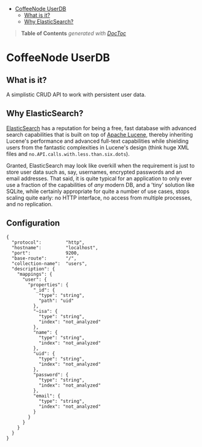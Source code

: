 

- [CoffeeNode UserDB](#coffeenode-userdb)
  - [What is it?](#what-is-it)
  - [Why ElasticSearch?](#why-elasticsearch)

> **Table of Contents**  *generated with [DocToc](http://doctoc.herokuapp.com/)*


# CoffeeNode UserDB

## What is it?

A simplistic CRUD API to work with persistent user data.


## Why ElasticSearch?

[ElasticSearch](http://http://www.elasticsearch.org/) has a reputation for being a free, fast database
with advanced search capabilities that is built on top of [Apache Lucene](http://lucene.apache.org/),
thereby inheriting Lucene's performance and advanced full-text capabilities while shielding users from
the fantastic complexities in Lucene's design (think huge XML files and
`no.API.calls.with.less.than.six.dots`).

Granted, ElasticSearch may look like overkill when the requirement is just to store user data such as, say,
usernames, encrypted passwords and an email addresses. That said, it is quite typical for an application to
only ever use a fraction of the capabilities of *any* modern DB, and a 'tiny' solution like SQLite, while
certainly appropriate for quite a number of use cases, stops scaling quite early: no HTTP interface, no
access from multiple processes, and no replication.

## Configuration



    {
      "protocol":         "http",
      "hostname":         "localhost",
      "port":             9200,
      "base-route":       "/",
      "collection-name":  "users",
      "description": {
        "mappings": {
          "user": {
            "properties": {
              "_id": {
                "type": "string",
                "path": "uid"
              },
              "~isa": {
                "type": "string",
                "index": "not_analyzed"
              },
              "name": {
                "type": "string",
                "index": "not_analyzed"
              },
              "uid": {
                "type": "string",
                "index": "not_analyzed"
              },
              "password": {
                "type": "string",
                "index": "not_analyzed"
              },
              "email": {
                "type": "string",
                "index": "not_analyzed"
              }
            }
          }
        }
      }
    }






